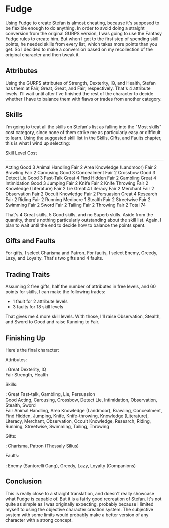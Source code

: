 <!--
 Copyright 2024 David Terhune. All rights reserved.
-->

# Fudge

Using Fudge to create Stefan is almost cheating, because it's supposed to be flexible enough to do anything.  In order to avoid doing a straight conversion from the original GURPS version, I was going to use the Fantasy Fudge rules to create him.  But when I got to the first step of spending skill points, he needed skills from every list, which takes more points than you get.  So I decided to make a conversion based on my recollection of the original character and then tweak it.

## Attributes

Using the GURPS attributes of Strength, Dexterity, IQ, and Health, Stefan has them at Fair, Great, Great, and Fair, respectively.  That's 4 attribute levels.  I'll wait until after I've finished the rest of the character to decide whether I have to balance them with flaws or trades from another category.

## Skills

I'm going to treat all the skills on Stefan's list as falling into the "Most skills" cost category, since none of them strike me as particularly easy or difficult to learn.  Using the suggested skill list in the Skills, Gifts, and Faults chapter, this is what I wind up selecting:

Skill                      Level     Cost
-------------------------- -------- -----
Acting                     Good         3
Animal Handling            Fair         2
Area Knowledge (Landmoor)  Fair         2
Brawling                   Fair         2
Carousing                  Good         3
Concealment                Fair         2
Crossbow                   Good         3
Detect Lie                 Good         3
Fast-Talk                  Great        4
Find Hidden                Fair         2
Gambling                   Great        4
Intimidation               Good         3
Jumping                    Fair         2
Knife                      Fair         2
Knife Throwing             Fair         2
Knowledge (Literature)     Fair         2
Lie                        Great        4
Literacy                   Fair         2
Merchant                   Fair         2
Observation                Fair         2
Occult Knowledge           Fair         2
Persuasion                 Great        4
Research                   Fair         2
Riding                     Fair         2
Running                    Mediocre     1
Stealth                    Fair         2
Streetwise                 Fair         2
Swimming                   Fair         2
Sword                      Fair         2
Tailing                    Fair         2
Throwing                   Fair         2
Total                                  74

That's 4 Great skills, 5 Good skills, and no Superb skills.  Aside from the quantity, there's nothing particularly outstanding about the skill list.  Again, I plan to wait until the end to decide how to balance the points spent.

## Gifts and Faults

For gifts, I select Charisma and Patron.  For faults, I select Enemy, Greedy, Lazy, and Loyalty.  That's two gifts and 4 faults.

## Trading Traits

Assuming 2 free gifts, half the number of attributes in free levels, and 60 points for skills, I can make the following trades:

- 1 fault for 2 attribute levels
- 3 faults for 18 skill levels

That gives me 4 more skill levels.  With those, I'll raise Observation, Stealth, and Sword to Good and raise Running to Fair.

## Finishing Up

Here's the final character:

Attributes:

: Great Dexterity, IQ\
  Fair Strength, Health

Skills:

: Great Fast-talk, Gambling, Lie, Persuasion\
  Good Acting, Carousing, Crossbow, Detect Lie, Intimidation, Observation, Stealth, Sword\
  Fair Animal Handling, Area Knowledge (Landmoor), Brawling, Concealment, Find Hidden, Jumping, Knife, Knife-throwing, Knowledge (Literature), Literacy, Merchant, Observation, Occult Knowledge, Research, Riding, Running, Streetwise, Swimming, Tailing, Throwing

Gifts:

: Charisma, Patron (Thessaly Silius)

Faults:

: Enemy (Santorelli Gang), Greedy, Lazy, Loyalty (Companions)

## Conclusion

This is really close to a straight translation, and doesn't really showcase what Fudge is capable of.  But it is a fairly good recreation of Stefan.  It's not quite as simple as I was originally expecting, probably because I limited myself to using the objective character creation system.  The subjective system with some limits would probably make a better version of any character with a strong concept.
